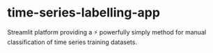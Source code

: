 # time-series-labelling-app
Streamlit platform providing a ⚡ powerfully simply method for manual classification of time series training datasets.
